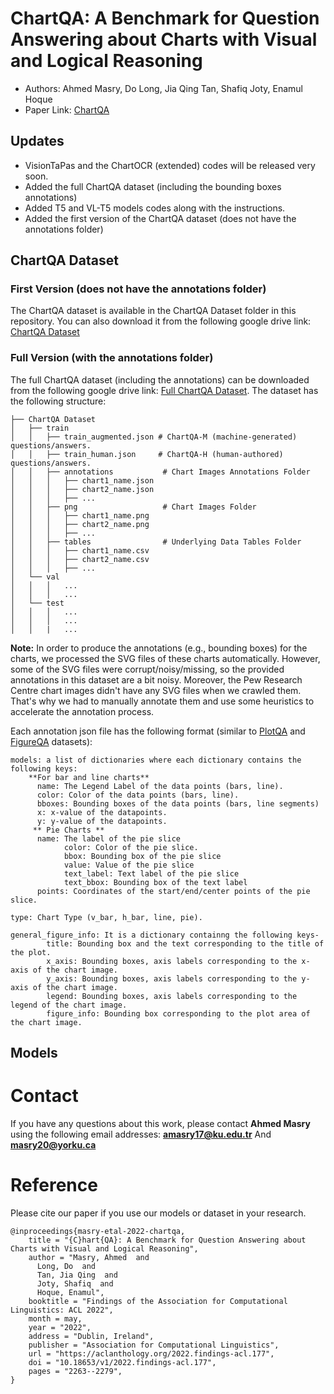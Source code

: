 # ChartQA: A Benchmark for Question Answering about Charts with Visual and Logical Reasoning

* Authors: Ahmed Masry, Do Long, Jia Qing Tan, Shafiq Joty, Enamul Hoque
* Paper Link: [ChartQA](https://aclanthology.org/2022.findings-acl.177/)

## Updates
* VisionTaPas and the ChartOCR (extended) codes will be released very soon. 
* Added the full ChartQA dataset (including the bounding boxes annotations)
* Added T5 and VL-T5 models codes along with the instructions. 
* Added the first version of the ChartQA dataset (does not have the annotations folder)

## ChartQA Dataset
### First Version (does not have the annotations folder)
The ChartQA dataset is available in the ChartQA Dataset folder in this repository. You can also download it from the following google drive link: [ChartQA Dataset](https://drive.google.com/file/d/1Lm_w6zeET1Hyl_9ks6w5nEsgpoyPHalV/view?usp=sharing)

### Full Version (with the annotations folder)
The full ChartQA dataset (including the annotations) can be downloaded from the following google drive link: [Full ChartQA Dataset](https://drive.google.com/file/d/17-aqtiq_KJ16PIGOp30W0y6OJNax6SVT/view?usp=sharing). The dataset has the following structure:

```
├── ChartQA Dataset                   
│   ├── train   
│   │   ├── train_augmented.json # ChartQA-M (machine-generated) questions/answers. 
│   │   ├── train_human.json     # ChartQA-H (human-authored) questions/answers. 
│   │   ├── annotations           # Chart Images Annotations Folder
│   │   │   ├── chart1_name.json
│   │   │   ├── chart2_name.json
│   │   │   ├── ...
│   │   ├── png                   # Chart Images Folder
│   │   │   ├── chart1_name.png
│   │   │   ├── chart2_name.png
│   │   │   ├── ...
│   │   ├── tables                # Underlying Data Tables Folder
│   │   │   ├── chart1_name.csv
│   │   │   ├── chart2_name.csv
│   │   │   ├── ...
│   └── val  
│   │   │   ...
│   │   │   ...
│   └── test  
│   │   │   ...
│   │   │   ...
│   │   |   ...
```

 <strong>Note:</strong> In order to produce the annotations (e.g., bounding boxes) for the charts, we processed the SVG files of these charts automatically. However, some of the SVG files were corrupt/noisy/missing, so the provided annotations in this dataset are a bit noisy. Moreover, the Pew Research Centre chart images didn't have any SVG files when we crawled them. That's why we had to manually annotate them and use some heuristics to accelerate the annotation process. 
 
Each annotation json file has the following format (similar to [PlotQA](https://github.com/NiteshMethani/PlotQA/blob/master/PlotQA_Dataset.md) and [FigureQA](https://www.microsoft.com/en-us/research/project/figureqa-dataset/) datasets):
```
models: a list of dictionaries where each dictionary contains the following keys:
    **For bar and line charts**
      name: The Legend Label of the data points (bars, line).
      color: Color of the data points (bars, line). 
      bboxes: Bounding boxes of the data points (bars, line segments)
      x: x-value of the datapoints.
      y: y-value of the datapoints.
     ** Pie Charts **
      name: The label of the pie slice
			color: Color of the pie slice.
			bbox: Bounding box of the pie slice
			value: Value of the pie slice
			text_label: Text label of the pie slice
			text_bbox: Bounding box of the text label
      points: Coordinates of the start/end/center points of the pie slice. 

type: Chart Type (v_bar, h_bar, line, pie).

general_figure_info: It is a dictionary containng the following keys-
		title: Bounding box and the text corresponding to the title of the plot.
		x_axis: Bounding boxes, axis labels corresponding to the x-axis of the chart image.
		y_axis: Bounding boxes, axis labels corresponding to the y-axis of the chart image.
		legend: Bounding boxes, axis labels corresponding to the legend of the chart image.
		figure_info: Bounding box corresponding to the plot area of the chart image.
```
## Models

# Contact
If you have any questions about this work, please contact **Ahmed Masry** using the following email addresses: **amasry17@ku.edu.tr** And **masry20@yorku.ca**

# Reference
Please cite our paper if you use our models or dataset in your research. 

```
@inproceedings{masry-etal-2022-chartqa,
    title = "{C}hart{QA}: A Benchmark for Question Answering about Charts with Visual and Logical Reasoning",
    author = "Masry, Ahmed  and
      Long, Do  and
      Tan, Jia Qing  and
      Joty, Shafiq  and
      Hoque, Enamul",
    booktitle = "Findings of the Association for Computational Linguistics: ACL 2022",
    month = may,
    year = "2022",
    address = "Dublin, Ireland",
    publisher = "Association for Computational Linguistics",
    url = "https://aclanthology.org/2022.findings-acl.177",
    doi = "10.18653/v1/2022.findings-acl.177",
    pages = "2263--2279",
}
```

